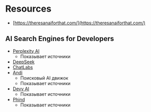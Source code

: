 # Resources
* [https://theresanaiforthat.com/](https://theresanaiforthat.com/)

## AI Search Engines for Developers
* [Perplexity AI](https://www.perplexity.ai)
  * Показывает источники
* [DeepSeek](https://chat.deepseek.com/)
* [ChatLabs](https://labs.writingmate.ai)
* [Andi](https://andisearch.com/)
  * Поисковый AI движок
  * Показывает источники
* [Devv AI](https://devv.ai)
  * Показывает источники
* [Phind](https://www.phind.com)
  * Показывает источники
